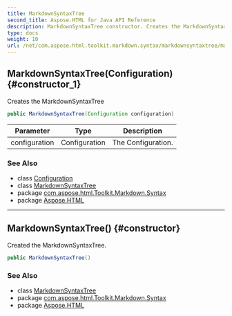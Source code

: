 ```yaml
---
title: MarkdownSyntaxTree
second_title: Aspose.HTML for Java API Reference
description: MarkdownSyntaxTree constructor. Creates the MarkdownSyntaxTree
type: docs
weight: 10
url: /net/com.aspose.html.toolkit.markdown.syntax/markdownsyntaxtree/markdownsyntaxtree/
---
```

## MarkdownSyntaxTree(Configuration) {#constructor_1}

Creates the MarkdownSyntaxTree

```java
public MarkdownSyntaxTree(Configuration configuration)
```

| Parameter | Type | Description |
| --- | --- | --- |
| configuration | Configuration | The Configuration. |

### See Also

* class [Configuration](../../../com.aspose.html/configuration/)
* class [MarkdownSyntaxTree](../)
* package [com.aspose.html.Toolkit.Markdown.Syntax](../../markdownsyntaxtree/)
* package [Aspose.HTML](../../../)

---

## MarkdownSyntaxTree() {#constructor}

Created the MarkdownSyntaxTree.

```java
public MarkdownSyntaxTree()
```

### See Also

* class [MarkdownSyntaxTree](../)
* package [com.aspose.html.Toolkit.Markdown.Syntax](../../markdownsyntaxtree/)
* package [Aspose.HTML](../../../)
